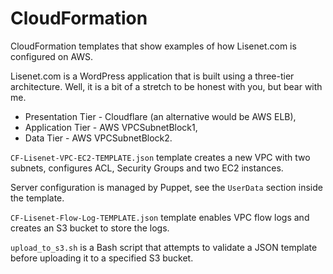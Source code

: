 # CloudFormation

CloudFormation templates that show examples of how Lisenet.com is configured on AWS.

Lisenet.com is a WordPress application that is built using a three-tier architecture. Well, it is a bit of a stretch to be honest with you, but bear with me.

* Presentation Tier - Cloudflare (an alternative would be AWS ELB),
* Application Tier - AWS VPCSubnetBlock1,
* Data Tier - AWS VPCSubnetBlock2.

`CF-Lisenet-VPC-EC2-TEMPLATE.json` template creates a new VPC with two subnets, configures ACL, Security Groups and two EC2 instances.

Server configuration is managed by Puppet, see the `UserData` section inside the template.

`CF-Lisenet-Flow-Log-TEMPLATE.json` template enables VPC flow logs and creates an S3 bucket to store the logs.

`upload_to_s3.sh` is a Bash script that attempts to validate a JSON template before uploading it to a specified S3 bucket.
